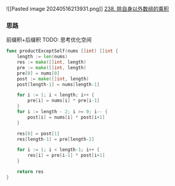 ![[Pasted image 20240516213931.png]]
[238. 除自身以外数组的乘积](https://leetcode.cn/problems/product-of-array-except-self/)

### 思路
前缀积+后缀积
TODO: 思考优化空间
```go
func productExceptSelf(nums []int) []int {
	length := len(nums)
	res := make([]int, length)
	pre := make([]int, length)
	pre[0] = nums[0]
	post := make([]int, length)
	post[length-1] = nums[length-1]

	for i := 1; i < length; i++ {
		pre[i] = nums[i] * pre[i-1]
	}
	for i := length - 2; i >= 0; i-- {
		post[i] = nums[i] * post[i+1]
	}

	res[0] = post[1]
	res[length-1] = pre[length-2]

	for i := 1; i < length-1; i++ {
		res[i] = pre[i-1] * post[i+1]
	}

	return res
}
```